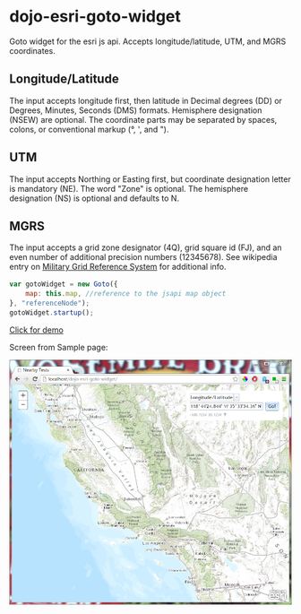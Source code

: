 dojo-esri-goto-widget
=================
Goto widget for the esri js api. Accepts longitude/latitude, UTM, and MGRS coordinates.

Longitude/Latitude
------------------
The input accepts longitude first, then latitude in Decimal degrees (DD) or Degrees, Minutes, Seconds (DMS) formats. Hemisphere designation (NSEW) are optional. The coordinate parts may be separated by spaces, colons, or conventional markup (&deg;, \', and ").

UTM
---
The input accepts Northing or Easting first, but coordinate designation letter is mandatory (NE). The word "Zone" is optional. The hemisphere designation (NS) is optional and defaults to N.

MGRS
----
The input accepts a grid zone designator (4Q), grid square id (FJ), and an even number of additional precision numbers (12345678). See wikipedia entry on [Military Grid Reference System](http://en.wikipedia.org/wiki/Military_grid_reference_system) for additional info.


```javascript
var gotoWidget = new Goto({
	map: this.map, //reference to the jsapi map object
}, "referenceNode");
gotoWidget.startup();
```

[Click for demo](http://brianbunker.github.com/dojo-esri-goto-widget)

Screen from Sample page:

![Screenshot](./screenshot.png)
